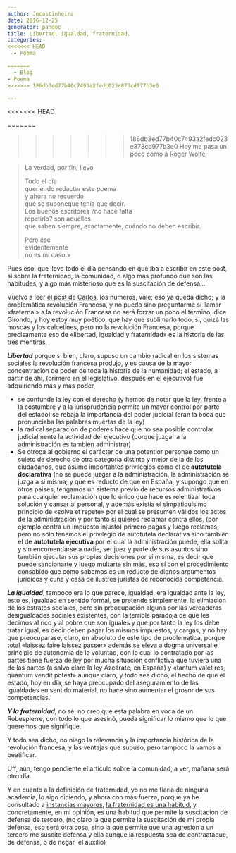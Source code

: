 ```yaml
---
author: Jmcastinheira
date: 2016-12-25
generator: pandoc
title: Libertad, igualdad, fraternidad.
categories:
<<<<<<< HEAD
  - Poema

=======
  - Blog
- Poema
>>>>>>> 186db3ed77b40c7493a2fedc023e873cd977b3e0

---
```


<<<<<<< HEAD


=======
>>>>>>> 186db3ed77b40c7493a2fedc023e873cd977b3e0
Hoy me pasa un poco como a Roger Wolfe;

> La verdad, por fin; llevo
>
> Todo el día\
> queriendo redactar este poema\
> y ahora no recuerdo\
> qué se suponeque tenía que decir.\
> Los buenos escritores ?no hace falta\
> repetirlo? son aquellos\
> que saben siempre, exactamente, cuándo no deben escribir.
>
> Pero ése\
> evidentemente\
> no es mi caso.»

Pues eso, que llevo todo el día pensando en qué iba a escribir en este
post, si sobre la fraternidad, la comunidad, o algo más profundo que son
las habitudes, y algo más misterioso que es la suscitación de
defensa....

Vuelvo a leer [el post de
Carlos](http://carlosboyle.blogspot.com/2008/06/definicin-de-fraternidad-beta-1-i.html),
los números, vale; eso ya queda dicho; y la problemática revolución
Francesa, y no puedo sino preguntarme si llamar «fraternal» a la
revolución Francesa no será forzar un poco el término; dice Girondo, y
hoy estoy muy poético, que hay que sublimarlo todo, si, quizá las moscas
y los calcetines, pero no la revolución Francesa, porque precisamente
eso de «libertad, igualdad y fraternidad» es la historia de las tres
mentiras,

***Libertad*** porque si bien, claro, supuso un cambio radical en los
sistemas sociales la revolución francesa produjo, y es causa de la mayor
concentración de poder de toda la historia de la humanidad; el estado, a
partir de ahí, (primero en el legislativo, después en el ejecutivo) fue
adquiriendo más y más poder,

-   se confunde la ley con el derecho (y hemos de notar que la ley,
    frente a la costumbre y a la jurisprudencia permite un mayor control
    por parte del estado) se rebaja la importancia del poder judicial
    (eran la boca que pronunciaba las palabras muertas de la ley)
  -   la radical separación de poderes hace que no sea posible controlar
    judicialmente la actividad del ejecutivo (porque juzgar a la
    administración es también administrar)
  -   Se otroga al gobierno el carácter de una potentior personae como un
    sujeto de derecho de otra categoría distinta y mejor de la de los
    ciudadanos, que asume importantes privilegios como el de
    **autotutela declarativa** (no se puede juzgar a la administración,
    la administración se juzga a si misma; y que es reducto de que en
    España, y supongo que en otros paises, tengamos un sistema previo de
    recursos administrativos para cualquier reclamación que lo único que
    hace es relentizar toda solución y cansar al personal, y además
    existía el simpatiquísimo principio de «solve et repete» por el cual
    se presumen válidos los actos de la administración y por tanto si
    quieres reclamar contra ellos, (por ejemplo contra un impuesto
    injusto) primero pagas y luego reclamas; pero no sólo tenemos el
    privilegio de autotutela declarativa sino también el de **autotutela
    ejecutiva** por el cual la administración puede, ella solita y sin
    encomendarse a nadie, ser juez y parte de sus asuntos sino también
    ejecutar sus propias decisiones por sí misma, es decir que puede
    sancionarte y luego multarte sin más, eso sí con el procedimiento
    consabido que como sabemos es un reducto de dignos argumentos
    jurídicos y cuna y casa de ilustres juristas de reconocida
    competencia.

***La igualdad***, tampoco era lo que parece, igualdad, era igualdad
ante la ley, esto es, igualdad en sentido formal, se pretende
simplemente, la elimiación de los estratos sociales, pero sin
preocupación alguna por las verdaderas desigualdades sociales
existentes, con la terrible paradoja de que les decimos al rico y al
pobre que son iguales y que por tanto la ley los debe tratar igual, es
decir deben pagar los mismos impuestos, y cargas, y no hay que
preocuparase, claro, en absoluto de este tipo de problematica, porque
total «laissez faire laissez passer» además se eleva a dogma universal
el principio de autonomía de la voluntad, con lo cual lo contratado por
las partes tiene fuerza de ley por mucha situación conflictiva que
tuviera una de las partes (a salvo claro la ley Azcárate, en España) y
«tantum valet res, quantum vendit potest» aunque claro, y todo sea
dicho, el hecho de que el estado, hoy en día, se haya preocupado del
aseguramiento de las igualdades en sentido material, no hace sino
aumentar el grosor de sus competencias.

***Y la fraternidad***, no sé, no creo que esta palabra en voca de un
Robespierre, con todo lo que asesinó, pueda significar lo mismo que lo
que queremos que signifique.

Y todo sea dicho, no niego la relevancia y la importancia histórica de
la revolución francesa, y las ventajas que supuso, pero tampoco la vamos
a beatificar.

Uff, aún, tengo pendiente el artículo sobre la comunidad, a ver, mañana
será otro día.

Y en cuanto a la definición de fraternidad, yo no me fiaría de ninguna
academia, lo sigo diciendo, y ahora con más fuerza, porque ya he
consultado a [instancias mayores](http://www.zubiri.net/portada2/), [la
fraternidad es una
habitud](http://entelequia.bligoo.com/content/view/212361/Problemas_conceptuales_e_impresiones.html),
y concretamente, en mi opinión, es una habitud que permite la
suscitación de defensa de tercero, (no claro la que permite la
suscitación de mi propia defensa, eso será otra cosa, sino la que
permite que una agresión a un tercero me suscite defensa y ello aunque
la respuesta sea de contraataque, de defensa, o de negar  el auxilio)

